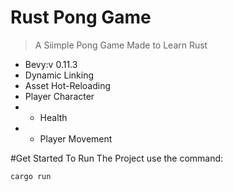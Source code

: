 # Rust Pong Game

> A Siimple Pong Game Made to Learn Rust

- Bevy:v 0.11.3
- Dynamic Linking
- Asset Hot-Reloading
- Player Character
-
    - Health
-
    - Player Movement

#Get Started
To Run The Project use the command:

```
cargo run
```